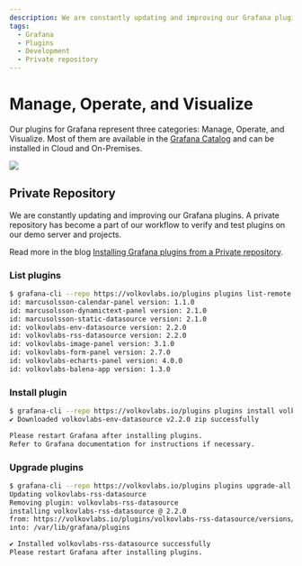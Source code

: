 ```yaml
---
description: We are constantly updating and improving our Grafana plugins.
tags:
  - Grafana
  - Plugins
  - Development
  - Private repository
---
```


# Manage, Operate, and Visualize

Our plugins for Grafana represent three categories: Manage, Operate, and Visualize. Most of them are available in the [Grafana Catalog](https://grafana.com/grafana/plugins/) and can be installed in Cloud and On-Premises.

<a href='https://live.volkovlabs.io'><img src="/img/plugins.svg" /></a>

## Private Repository

We are constantly updating and improving our Grafana plugins. A private repository has become a part of our workflow to verify and test plugins on our demo server and projects.

Read more in the blog [Installing Grafana plugins from a Private repository](/blog/installing-grafana-plugins-from-a-private-repository-805b54a1add3).

### List plugins

```bash
$ grafana-cli --repo https://volkovlabs.io/plugins plugins list-remote
id: marcusolsson-calendar-panel version: 1.1.0
id: marcusolsson-dynamictext-panel version: 2.1.0
id: marcusolsson-static-datasource version: 2.1.0
id: volkovlabs-env-datasource version: 2.2.0
id: volkovlabs-rss-datasource version: 2.2.0
id: volkovlabs-image-panel version: 3.1.0
id: volkovlabs-form-panel version: 2.7.0
id: volkovlabs-echarts-panel version: 4.0.0
id: volkovlabs-balena-app version: 1.3.0
```

### Install plugin

```bash
$ grafana-cli --repo https://volkovlabs.io/plugins plugins install volkovlabs-env-datasource
✔ Downloaded volkovlabs-env-datasource v2.2.0 zip successfully

Please restart Grafana after installing plugins.
Refer to Grafana documentation for instructions if necessary.
```

### Upgrade plugins

```bash
$ grafana-cli --repo https://volkovlabs.io/plugins plugins upgrade-all
Updating volkovlabs-rss-datasource
Removing plugin: volkovlabs-rss-datasource
installing volkovlabs-rss-datasource @ 2.2.0
from: https://volkovlabs.io/plugins/volkovlabs-rss-datasource/versions/2.2.0/download
into: /var/lib/grafana/plugins

✔ Installed volkovlabs-rss-datasource successfully
Please restart Grafana after installing plugins.
```

